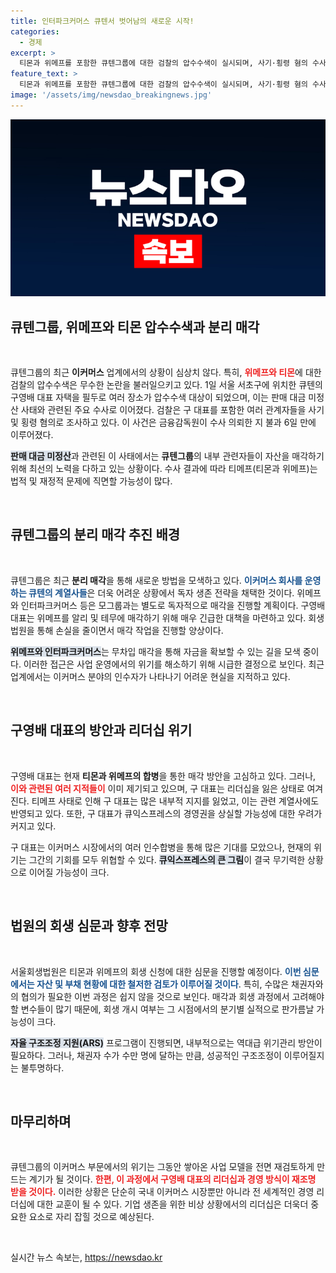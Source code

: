 ```yaml
---
title: 인터파크커머스 큐텐서 벗어남의 새로운 시작!
categories:
  - 경제
excerpt: >
  티몬과 위메프를 포함한 큐텐그룹에 대한 검찰의 압수수색이 실시되며, 사기·횡령 혐의 수사가 본격화됐다. 큐텐그룹은 체질 개선을 위해 계열사들 각각이 분리 매각을 추진하고 있으며, 위기 속에서도 생존 전략 마련에 나섰다.
feature_text: >
  티몬과 위메프를 포함한 큐텐그룹에 대한 검찰의 압수수색이 실시되며, 사기·횡령 혐의 수사가 본격화됐다. 큐텐그룹은 체질 개선을 위해 계열사들 각각이 분리 매각을 추진하고 있으며, 위기 속에서도 생존 전략 마련에 나섰다.
image: '/assets/img/newsdao_breakingnews.jpg'
---
```


<p><img src="/assets/img/newsdao_breakingnews.jpg" alt="ontimetimes 속보" /></p>

<h2 data-ke-size="size26">큐텐그룹, 위메프와 티몬 압수수색과 분리 매각</h2>

<p data-ke-size="size16">&nbsp;</p>

<p>큐텐그룹의 최근 <strong>이커머스</strong> 업계에서의 상황이 심상치 않다. 특히, <b><span style="color: #ee2323;">위메프와 티몬</span></b>에 대한 검찰의 압수수색은 무수한 논란을 불러일으키고 있다. 1일 서울 서초구에 위치한 큐텐의 구영배 대표 자택을 필두로 여러 장소가 압수수색 대상이 되었으며, 이는 판매 대금 미정산 사태와 관련된 주요 수사로 이어졌다. 검찰은 구 대표를 포함한 여러 관계자들을 사기 및 횡령 혐의로 조사하고 있다. 이 사건은 금융감독원이 수사 의뢰한 지 불과 6일 만에 이루어졌다. </p>

<p><b><span style="background-color: #21538527;">판매 대금 미정산</span></b>과 관련된 이 사태에서는 <strong>큐텐그룹</strong>의 내부 관련자들이 자산을 매각하기 위해 최선의 노력을 다하고 있는 상황이다. 수사 결과에 따라 티메프(티몬과 위메프)는 법적 및 재정적 문제에 직면할 가능성이 많다. </p>

<p data-ke-size="size16">&nbsp;</p>

<h2 data-ke-size="size26">큐텐그룹의 분리 매각 추진 배경</h2>

<p data-ke-size="size16">&nbsp;</p>

<p>큐텐그룹은 최근 <strong>분리 매각</strong>을 통해 새로운 방법을 모색하고 있다. <b><span style="color: #1a5490;">이커머스 회사를 운영하는 큐텐의 계열사들</span></b>은 더욱 어려운 상황에서 독자 생존 전략을 채택한 것이다. 위메프와 인터파크커머스 등은 모그룹과는 별도로 독자적으로 매각을 진행할 계획이다. 구영배 대표는 위메프를 알리 및 테무에 매각하기 위해 매우 긴급한 대책을 마련하고 있다. 회생법원을 통해 손실을 줄이면서 매각 작업을 진행할 양상이다. </p>

<p><b><span style="background-color: #21538527;">위메프와 인터파크커머스</span></b>는 무차입 매각을 통해 자금을 확보할 수 있는 길을 모색 중이다. 이러한 접근은 사업 운영에서의 위기를 해소하기 위해 시급한 결정으로 보인다. 최근 업계에서는 이커머스 분야의 인수자가 나타나기 어려운 현실을 지적하고 있다. </p>

<p data-ke-size="size16">&nbsp;</p>

<h2 data-ke-size="size26">구영배 대표의 방안과 리더십 위기</h2>

<p data-ke-size="size16">&nbsp;</p>

<p>구영배 대표는 현재 <strong>티몬과 위메프의 합병</strong>을 통한 매각 방안을 고심하고 있다. 그러나, <b><span style="color: #ee2323;">이와 관련된 여러 지적들이</span></b> 이미 제기되고 있으며, 구 대표는 리더십을 잃은 상태로 여겨진다. 티메프 사태로 인해 구 대표는 많은 내부적 지지를 잃었고, 이는 관련 계열사에도 반영되고 있다. 또한, 구 대표가 큐익스프레스의 경영권을 상실할 가능성에 대한 우려가 커지고 있다.</p>

<p>구 대표는 이커머스 시장에서의 여러 인수합병을 통해 많은 기대를 모았으나, 현재의 위기는 그간의 기회를 모두 위협할 수 있다. <b><span style="background-color: #21538527;">큐익스프레스의 큰 그림</span></b>이 결국 무기력한 상황으로 이어질 가능성이 크다. </p>

<p data-ke-size="size16">&nbsp;</p>

<h2 data-ke-size="size26">법원의 회생 심문과 향후 전망</h2>

<p data-ke-size="size16">&nbsp;</p>

<p>서울회생법원은 티몬과 위메프의 회생 신청에 대한 심문을 진행할 예정이다. <b><span style="color: #1a5490;">이번 심문에서는 자산 및 부채 현황에 대한 철저한 검토가 이루어질 것이다</span></b>. 특히, 수많은 채권자와의 협의가 필요한 이번 과정은 쉽지 않을 것으로 보인다. 매각과 회생 과정에서 고려해야 할 변수들이 많기 때문에, 회생 개시 여부는 그 시점에서의 분기별 실적으로 판가름날 가능성이 크다.</p>

<p><b><span style="background-color: #21538527;">자율 구조조정 지원(ARS)</span></b> 프로그램이 진행되면, 내부적으로는 역대급 위기관리 방안이 필요하다. 그러나, 채권자 수가 수만 명에 달하는 만큼, 성공적인 구조조정이 이루어질지는 불투명하다. </p>

<p data-ke-size="size16">&nbsp;</p>

<h2 data-ke-size="size26">마무리하며</h2>

<p data-ke-size="size16">&nbsp;</p>

<p>큐텐그룹의 이커머스 부문에서의 위기는 그동안 쌓아온 사업 모델을 전면 재검토하게 만드는 계기가 될 것이다. <b><span style="color: #ee2323;">한편, 이 과정에서 구영배 대표의 리더십과 경영 방식이 재조명 받을 것이다.</span></b> 이러한 상황은 단순히 국내 이커머스 시장뿐만 아니라 전 세계적인 경영 리더십에 대한 교훈이 될 수 있다. 기업 생존을 위한 비상 상황에서의 리더십은 더욱더 중요한 요소로 자리 잡힐 것으로 예상된다. </p>

<p data-ke-size="size16">&nbsp;</p>
실시간 뉴스 속보는, <a href="https://newsdao.kr" rel="dofollow">https://newsdao.kr</a>



